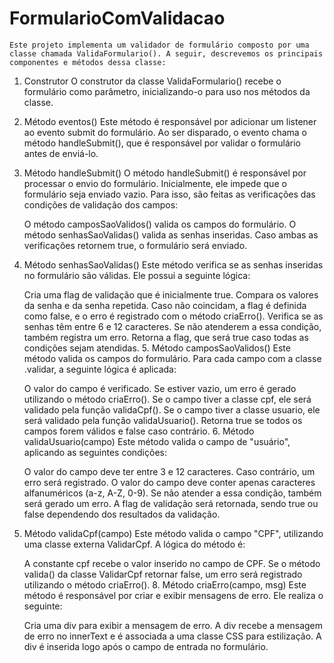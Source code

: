 # FormularioComValidacao

    Este projeto implementa um validador de formulário composto por uma classe chamada ValidaFormulario(). A seguir, descrevemos os principais componentes e métodos dessa classe:

1. Construtor
   O construtor da classe ValidaFormulario() recebe o formulário como parâmetro, inicializando-o para uso nos métodos da classe.

2. Método eventos()
   Este método é responsável por adicionar um listener ao evento submit do formulário. Ao ser disparado, o evento chama o método handleSubmit(), que é responsável por validar o formulário antes de enviá-lo.

3. Método handleSubmit()
   O método handleSubmit() é responsável por processar o envio do formulário. Inicialmente, ele impede que o formulário seja enviado vazio. Para isso, são feitas as verificações das condições de validação dos campos:

    O método camposSaoValidos() valida os campos do formulário.
    O método senhasSaoValidas() valida as senhas inseridas.
    Caso ambas as verificações retornem true, o formulário será enviado.

4. Método senhasSaoValidas()
   Este método verifica se as senhas inseridas no formulário são válidas. Ele possui a seguinte lógica:

    Cria uma flag de validação que é inicialmente true.
    Compara os valores da senha e da senha repetida. Caso não coincidam, a flag é definida como false, e o erro é registrado com o método criaErro().
    Verifica se as senhas têm entre 6 e 12 caracteres. Se não atenderem a essa condição, também registra um erro.
    Retorna a flag, que será true caso todas as condições sejam atendidas. 5. Método camposSaoValidos()
    Este método valida os campos do formulário. Para cada campo com a classe .validar, a seguinte lógica é aplicada:

    O valor do campo é verificado. Se estiver vazio, um erro é gerado utilizando o método criaErro().
    Se o campo tiver a classe cpf, ele será validado pela função validaCpf().
    Se o campo tiver a classe usuario, ele será validado pela função validaUsuario().
    Retorna true se todos os campos forem válidos e false caso contrário. 6. Método validaUsuario(campo)
    Este método valida o campo de "usuário", aplicando as seguintes condições:

    O valor do campo deve ter entre 3 e 12 caracteres. Caso contrário, um erro será registrado.
    O valor do campo deve conter apenas caracteres alfanuméricos (a-z, A-Z, 0-9). Se não atender a essa condição, também será gerado um erro.
    A flag de validação será retornada, sendo true ou false dependendo dos resultados da validação.

7. Método validaCpf(campo)
   Este método valida o campo "CPF", utilizando uma classe externa ValidarCpf. A lógica do método é:

    A constante cpf recebe o valor inserido no campo de CPF.
    Se o método valida() da classe ValidarCpf retornar false, um erro será registrado utilizando o método criaErro(). 8. Método criaErro(campo, msg)
    Este método é responsável por criar e exibir mensagens de erro. Ele realiza o seguinte:

    Cria uma div para exibir a mensagem de erro.
    A div recebe a mensagem de erro no innerText e é associada a uma classe CSS para estilização.
    A div é inserida logo após o campo de entrada no formulário.
